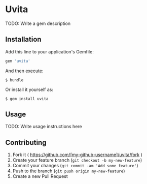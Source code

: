 # Uvita

TODO: Write a gem description

## Installation

Add this line to your application's Gemfile:

```ruby
gem 'uvita'
```

And then execute:

    $ bundle

Or install it yourself as:

    $ gem install uvita

## Usage

TODO: Write usage instructions here

## Contributing

1. Fork it ( https://github.com/[my-github-username]/uvita/fork )
2. Create your feature branch (`git checkout -b my-new-feature`)
3. Commit your changes (`git commit -am 'Add some feature'`)
4. Push to the branch (`git push origin my-new-feature`)
5. Create a new Pull Request
